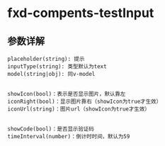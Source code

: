 # fxd-compents-testInput


## 参数详解


```
placeholder(string): 提示
inputType(string): 类型默认为text
model(string|obj): 同v-model


showIcon(bool)：表示是否显示图片，默认靠左
iconRight(bool)：显示图片靠右（showIcon为true才生效）
iconUrl(string)：图片url（showIcon为true才生效）


showCode(bool)：是否显示验证码
timeInterval(number)：倒计时时间，默认为59
```


